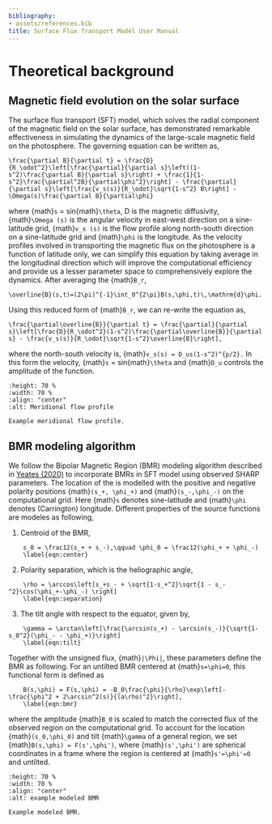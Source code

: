 ```yaml
---
bibliography:
- assets/references.bib
title: Surface Flux Transport Model User Manual
---
```


# Theoretical background

## Magnetic field evolution on the solar surface

The surface flux transport (SFT) model, which solves the radial
component of the magnetic field on the solar surface, has demonstrated
remarkable effectiveness in simulating the dynamics of the large-scale
magnetic field on the photosphere. The governing equation can be written
as,

```{math}
\frac{\partial B}{\partial t} = \frac{D}{R_\odot^2}\left[\frac{\partial}{\partial s}\left((1-s^2)\frac{\partial B}{\partial s}\right) + \frac{1}{1-s^2}\frac{\partial^2B}{\partial\phi^2}\right] - \frac{\partial}{\partial s}\left[\frac{v_s(s)}{R_\odot}\sqrt{1-s^2} B\right] - \Omega(s)\frac{\partial B}{\partial\phi}
```

where {math}`s` = sin{math}`\theta`, D is the magnetic diffusivity, {math}`\Omega (s)`
is the angular velocity in east-west direction on a sine-latitude grid,
{math}`v_s (s)` is the flow profile along north-south direction on a
sine-latitude grid and {math}`\phi` is the longitude. As the velocity profiles
involved in transporting the magnetic flux on the photosphere is a
function of latitude only, we can simplify this equation by taking
average in the longitudinal direction which will improve the
computational efficiency and provide us a lesser parameter space to
comprehensively explore the dynamics. After averaging the {math}`B_r`,
```{math}
\overline{B}(s,t)=(2\pi)^{-1}\int_0^{2\pi}B(s,\phi,t)\,\mathrm{d}\phi.
```
Using this reduced form of {math}`B_r`, we can re-write the 
equation as,
```{math}
\frac{\partial\overline{B}}{\partial t} = \frac{\partial}{\partial s}\left[\frac{D}{R_\odot^2}(1-s^2)\frac{\partial\overline{B}}{\partial s} - \frac{v_s(s)}{R_\odot}\sqrt{1-s^2}\overline{B}\right],
```
where the north-south velocity is, {math}`v_s(s) = D_us(1-s^2)^{p/2}.` In
this form the velocity, {math}`s` = sin{math}`\theta` and {math}`D_u` controls the
amplitude of the function.

```{figure} MC_flow.png
:height: 70 %
:width: 70 %
:align: "center"
:alt: Meridional flow profile

Example meridional flow profile.
```

## BMR modeling algorithm

We follow the Bipolar Magnetic Region (BMR) modeling algorithm described in [Yeates (2020)](https://doi.org/10.1007/s11207-020-01688-y) to incorporate BMRs in SFT model using observed SHARP parameters. The location of the is modelled with the positive and negative polarity positions {math}`(s_+, \phi_+)` and {math}`(s_-,\phi_-)` on the computational grid. Here {math}`s` denotes sine-latitude and {math}`\phi` denotes (Carrington) longitude. Different properties of the source functions are modeles as following,

1. Centroid of the BMR,

```{math}
    s_0 = \frac12(s_+ + s_-),\qquad \phi_0 = \frac12(\phi_+ + \phi_-)
    \label{eqn:center}
``` 
2. Polarity separation, which is the heliographic angle,

```{math}
    \rho = \arccos\left[s_+s_- + \sqrt{1-s_+^2}\sqrt{1 - s_-^2}\cos(\phi_+-\phi_-) \right]
    \label{eqn:separation}
```
3. The tilt angle with respect to the equator, given by,

```{math}
    \gamma = \arctan\left[\frac{\arcsin(s_+) - \arcsin(s_-)}{\sqrt{1-s_0^2}(\phi_- - \phi_+)}\right]
    \label{eqn:tilt}
```

Together with the unsigned flux, {math}`|\Phi|`, these parameters define the
BMR as following. For an untilted BMR centered at
{math}`s=\phi=0`, this functional form is defined as
```{math}
    B(s,\phi) = F(s,\phi) = -B_0\frac{\phi}{\rho}\exp\left[-\frac{\phi^2 + 2\arcsin^2(s)}{(a\rho)^2}\right],
    \label{eqn:bmr}
```
where the amplitude {math}`B_0` is scaled to match the
corrected flux of the observed region on the computational grid. To
account for the location {math}`(s_0,\phi_0)` and tilt {math}`\gamma` of a general
region, we set {math}`B(s,\phi) = F(s',\phi')`, where {math}`(s',\phi')` are
spherical coordinates in a frame where the region is centered at
{math}`s'=\phi'=0` and untilted.

```{figure} example_bmr.png
:height: 70 %
:width: 70 %
:align: "center"
:alt: example modeled BMR

Example modeled BMR.
```